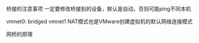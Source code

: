 桥接的注意事项
    一定要修改桥接到的设备，默认是自动，否则可能ping不同本机

vmnet0: bridged
vmnet1
NAT模式也是VMware创建虚拟机的默认网络连接模式





网桥的原理




